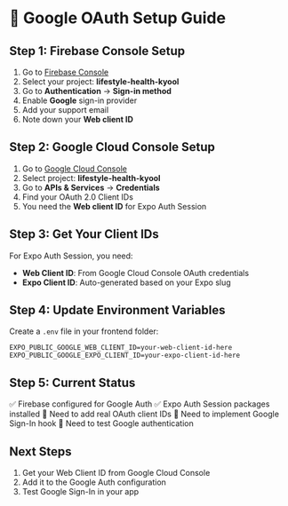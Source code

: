 # 🔐 Google OAuth Setup Guide

## Step 1: Firebase Console Setup

1. Go to [Firebase Console](https://console.firebase.google.com/)
2. Select your project: **lifestyle-health-kyool** 
3. Go to **Authentication** → **Sign-in method**
4. Enable **Google** sign-in provider
5. Add your support email
6. Note down your **Web client ID**

## Step 2: Google Cloud Console Setup

1. Go to [Google Cloud Console](https://console.cloud.google.com/)
2. Select project: **lifestyle-health-kyool**
3. Go to **APIs & Services** → **Credentials**
4. Find your OAuth 2.0 Client IDs
5. You need the **Web client ID** for Expo Auth Session

## Step 3: Get Your Client IDs

For Expo Auth Session, you need:
- **Web Client ID**: From Google Cloud Console OAuth credentials
- **Expo Client ID**: Auto-generated based on your Expo slug

## Step 4: Update Environment Variables

Create a `.env` file in your frontend folder:
```
EXPO_PUBLIC_GOOGLE_WEB_CLIENT_ID=your-web-client-id-here
EXPO_PUBLIC_GOOGLE_EXPO_CLIENT_ID=your-expo-client-id-here
```

## Step 5: Current Status

✅ Firebase configured for Google Auth
✅ Expo Auth Session packages installed
🔄 Need to add real OAuth client IDs
🔄 Need to implement Google Sign-In hook
🔄 Need to test Google authentication

## Next Steps

1. Get your Web Client ID from Google Cloud Console
2. Add it to the Google Auth configuration
3. Test Google Sign-In in your app